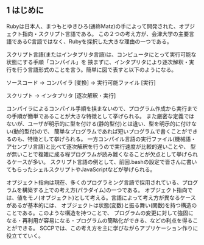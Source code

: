 ## 1 はじめに
Rubyは日本人、まつもとゆきひろ(通称Matz)の手によって開発された、オブジェクト指向・スクリプト言語である。
この２つの考え方が、会津大学の主要言語であるC言語ではなく、Rubyを採択した大きな理由の一つである。

スクリプト言語(またはインタプリタ言語)は、コンピュータにとって実行可能な状態にする手順「コンパイル」を
挟まずに、インタプリタにより逐次解釈・実行を行う言語形式のことを言う。簡単に図で表すと以下のようになる。

ソースコード → コンパイラ [変換] → 実行可能ファイル [実行]

スクリプト → インタプリタ [逐次解釈・実行]

コンパイラによるコンパイル手順を挟まないので、プログラム作成から実行までの手順が簡単であることが大きな特徴として挙げられる。
また厳密な定義ではないが、ユーザが明示的に型を付ける(静的型付)とは違い、型を明示的に付けない(動的型付)ので、
簡単なプログラムであれば短いプログラムで書くことができるのも、特徴として挙げられる。
一方コンパイル言語の実行ファイル(機械語・アセンブリ言語)と比べて逐次解釈を行うので実行速度が比較的遅いことや、
型が無いことで複雑に成る程プログラムが読み難くなることが欠点として挙げられるケースが多い。
スクリプト言語の例として、前回.bashの設定で皆さんに書いてもらったシェルスクリプトやJavaScriptなどが挙げられる。

オブジェクト指向は現在、多くのプログラミング言語で採用されている、プログラムを構築する上での考え方(パラダイム)の一つである。
オブジェクト指向では、値をモノ(オブジェクト)として考える。言語によって考え方が異なるケースがあるが基本的には、
オブジェクトは状態(変数)と振る舞い(関数)を持つ構造のことである。このような構造を持つことで、
プログラムの変更に対して強固になる・再利用が容易になる・プログラムの簡略化ができる、などの利点を得ることができる。
SCCPでは、この考え方を主に学びながらアプリケーション作りに役立てていく。
